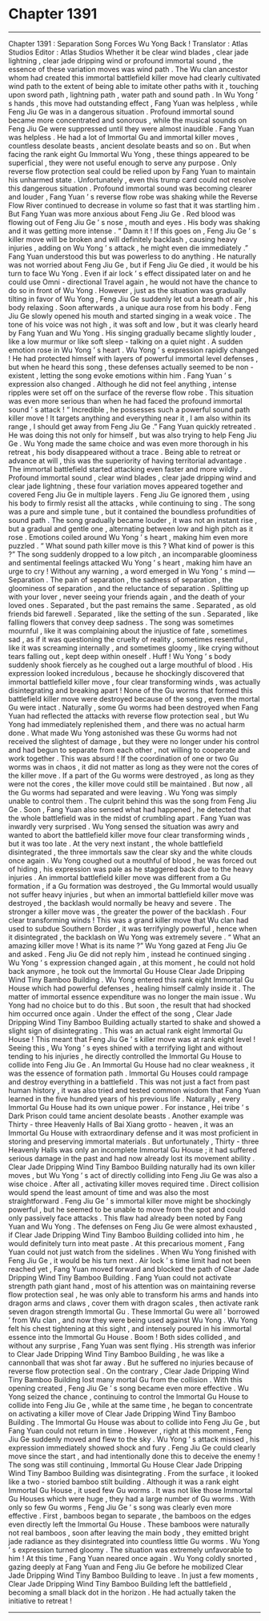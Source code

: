 
# Chapter 1391


---

Chapter 1391 : Separation Song Forces Wu Yong Back !
Translator : Atlas Studios Editor : Atlas Studios
Whether it be clear wind blades , clear jade lightning , clear jade dripping wind or profound immortal sound , the essence of these variation moves was wind path .
The Wu clan ancestor whom had created this immortal battlefield killer move had clearly cultivated wind path to the extent of being able to imitate other paths with it , touching upon sword path , lightning path , water path and sound path .
In Wu Yong ’ s hands , this move had outstanding effect , Fang Yuan was helpless , while Feng Jiu Ge was in a dangerous situation .
Profound immortal sound became more concentrated and sonorous , while the musical sounds on Feng Jiu Ge were suppressed until they were almost inaudible .
Fang Yuan was helpless .
He had a lot of Immortal Gu and immortal killer moves , countless desolate beasts , ancient desolate beasts and so on . But when facing the rank eight Gu Immortal Wu Yong , these things appeared to be superficial , they were not useful enough to serve any purpose .
Only reverse flow protection seal could be relied upon by Fang Yuan to maintain his unharmed state . Unfortunately , even this trump card could not resolve this dangerous situation .
Profound immortal sound was becoming clearer and louder , Fang Yuan ’ s reverse flow robe was shaking while the Reverse Flow River continued to decrease in volume so fast that it was startling him .
But Fang Yuan was more anxious about Feng Jiu Ge .
Red blood was flowing out of Feng Jiu Ge ’ s nose , mouth and eyes .
His body was shaking and it was getting more intense .
“ Damn it ! If this goes on , Feng Jiu Ge ’ s killer move will be broken and will definitely backlash , causing heavy injuries , adding on Wu Yong ’ s attack , he might even die immediately .”
Fang Yuan understood this but was powerless to do anything .
He naturally was not worried about Feng Jiu Ge , but if Feng Jiu Ge died , it would be his turn to face Wu Yong .
Even if air lock ’ s effect dissipated later on and he could use Omni - directional Travel again , he would not have the chance to do so in front of Wu Yong .
However , just as the situation was gradually tilting in favor of Wu Yong , Feng Jiu Ge suddenly let out a breath of air , his body relaxing .
Soon afterwards , a unique aura rose from his body .
Feng Jiu Ge slowly opened his mouth and started singing in a weak voice .
The tone of his voice was not high , it was soft and low , but it was clearly heard by Fang Yuan and Wu Yong .
His singing gradually became slightly louder , like a low murmur or like soft sleep - talking on a quiet night .
A sudden emotion rose in Wu Yong ’ s heart .
Wu Yong ’ s expression rapidly changed !
He had protected himself with layers of powerful immortal level defenses , but when he heard this song , these defenses actually seemed to be non - existent , letting the song evoke emotions within him .
Fang Yuan ’ s expression also changed .
Although he did not feel anything , intense ripples were set off on the surface of the reverse flow robe .
This situation was even more serious than when he had faced the profound immortal sound ’ s attack !
“ Incredible , he possesses such a powerful sound path killer move ! It targets anything and everything near it , I am also within its range , I should get away from Feng Jiu Ge .” Fang Yuan quickly retreated .
He was doing this not only for himself , but was also trying to help Feng Jiu Ge .
Wu Yong made the same choice and was even more thorough in his retreat , his body disappeared without a trace .
Being able to retreat or advance at will , this was the superiority of having territorial advantage .
The immortal battlefield started attacking even faster and more wildly . Profound immortal sound , clear wind blades , clear jade dripping wind and clear jade lightning , these four variation moves appeared together and covered Feng Jiu Ge in multiple layers .
Feng Jiu Ge ignored them , using his body to firmly resist all the attacks , while continuing to sing .
The song was a pure and simple tune , but it contained the boundless profundities of sound path .
The song gradually became louder , it was not an instant rise , but a gradual and gentle one , alternating between low and high pitch as it rose .
Emotions coiled around Wu Yong ’ s heart , making him even more puzzled .
“ What sound path killer move is this ? What kind of power is this ?”
The song suddenly dropped to a low pitch , an incomparable gloominess and sentimental feelings attacked Wu Yong ’ s heart , making him have an urge to cry !
Without any warning , a word emerged in Wu Yong ’ s mind — Separation .
The pain of separation , the sadness of separation , the gloominess of separation , and the reluctance of separation .
Splitting up with your lover , never seeing your friends again , and the death of your loved ones .
Separated , but the past remains the same .
Separated , as old friends bid farewell .
Separated , like the setting of the sun .
Separated , like falling flowers that convey deep sadness .
The song was sometimes mournful , like it was complaining about the injustice of fate , sometimes sad , as if it was questioning the cruelty of reality , sometimes resentful , like it was screaming internally , and sometimes gloomy , like crying without tears falling out , kept deep within oneself .
Huff !
Wu Yong ’ s body suddenly shook fiercely as he coughed out a large mouthful of blood .
His expression looked incredulous , because he shockingly discovered that immortal battlefield killer move , four clear transforming winds , was actually disintegrating and breaking apart !
None of the Gu worms that formed this battlefield killer move were destroyed because of the song , even the mortal Gu were intact .
Naturally , some Gu worms had been destroyed when Fang Yuan had reflected the attacks with reverse flow protection seal , but Wu Yong had immediately replenished them , and there was no actual harm done .
What made Wu Yong astonished was these Gu worms had not received the slightest of damage , but they were no longer under his control and had begun to separate from each other , not willing to cooperate and work together .
This was absurd !
If the coordination of one or two Gu worms was in chaos , it did not matter as long as they were not the cores of the killer move .
If a part of the Gu worms were destroyed , as long as they were not the cores , the killer move could still be maintained .
But now , all the Gu worms had separated and were leaving . Wu Yong was simply unable to control them .
The culprit behind this was the song from Feng Jiu Ge .
Soon , Fang Yuan also sensed what had happened , he detected that the whole battlefield was in the midst of crumbling apart .
Fang Yuan was inwardly very surprised .
Wu Yong sensed the situation was awry and wanted to abort the battlefield killer move four clear transforming winds , but it was too late .
At the very next instant , the whole battlefield disintegrated , the three immortals saw the clear sky and the white clouds once again .
Wu Yong coughed out a mouthful of blood , he was forced out of hiding , his expression was pale as he staggered back due to the heavy injuries .
An immortal battlefield killer move was different from a Gu formation , if a Gu formation was destroyed , the Gu Immortal would usually not suffer heavy injuries , but when an immortal battlefield killer move was destroyed , the backlash would normally be heavy and severe .
The stronger a killer move was , the greater the power of the backlash .
Four clear transforming winds !
This was a grand killer move that Wu clan had used to subdue Southern Border , it was terrifyingly powerful , hence when it disintegrated , the backlash on Wu Yong was extremely severe .
“ What an amazing killer move ! What is its name ?” Wu Yong gazed at Feng Jiu Ge and asked .
Feng Jiu Ge did not reply him , instead he continued singing .
Wu Yong ’ s expression changed again , at this moment , he could not hold back anymore , he took out the Immortal Gu House Clear Jade Dripping Wind Tiny Bamboo Building .
Wu Yong entered this rank eight Immortal Gu House which had powerful defenses , healing himself calmly inside it .
The matter of immortal essence expenditure was no longer the main issue .
Wu Yong had no choice but to do this .
But soon , the result that had shocked him occurred once again .
Under the effect of the song , Clear Jade Dripping Wind Tiny Bamboo Building actually started to shake and showed a slight sign of disintegrating .
This was an actual rank eight Immortal Gu House !
This meant that Feng Jiu Ge ’ s killer move was at rank eight level !
Seeing this , Wu Yong ’ s eyes shined with a terrifying light and without tending to his injuries , he directly controlled the Immortal Gu House to collide into Feng Jiu Ge .
An Immortal Gu House had no clear weakness , it was the essence of formation path . Immortal Gu Houses could rampage and destroy everything in a battlefield .
This was not just a fact from past human history , it was also tried and tested common wisdom that Fang Yuan learned in the five hundred years of his previous life .
Naturally , every Immortal Gu House had its own unique power .
For instance , Hei tribe ’ s Dark Prison could tame ancient desolate beasts .
Another example was Thirty - three Heavenly Halls of Bai Xiang grotto - heaven , it was an Immortal Gu House with extraordinary defense and it was most proficient in storing and preserving immortal materials . But unfortunately , Thirty - three Heavenly Halls was only an incomplete Immortal Gu House ; it had suffered serious damage in the past and had now already lost its movement ability .
Clear Jade Dripping Wind Tiny Bamboo Building naturally had its own killer moves , but Wu Yong ’ s act of directly colliding into Feng Jiu Ge was also a wise choice .
After all , activating killer moves required time .
Direct collision would spend the least amount of time and was also the most straightforward .
Feng Jiu Ge ’ s immortal killer move might be shockingly powerful , but he seemed to be unable to move from the spot and could only passively face attacks .
This flaw had already been noted by Fang Yuan and Wu Yong .
The defenses on Feng Jiu Ge were almost exhausted , if Clear Jade Dripping Wind Tiny Bamboo Building collided into him , he would definitely turn into meat paste .
At this precarious moment , Fang Yuan could not just watch from the sidelines . When Wu Yong finished with Feng Jiu Ge , it would be his turn next .
Air lock ’ s time limit had not been reached yet , Fang Yuan moved forward and blocked the path of Clear Jade Dripping Wind Tiny Bamboo Building .
Fang Yuan could not activate strength path giant hand , most of his attention was on maintaining reverse flow protection seal , he was only able to transform his arms and hands into dragon arms and claws , cover them with dragon scales , then activate rank seven dragon strength Immortal Gu .
These Immortal Gu were all ‘ borrowed ’ from Wu clan , and now they were being used against Wu Yong .
Wu Yong felt his chest tightening at this sight , and intensely poured in his immortal essence into the Immortal Gu House .
Boom !
Both sides collided , and without any surprise , Fang Yuan was sent flying .
His strength was inferior to Clear Jade Dripping Wind Tiny Bamboo Building , he was like a cannonball that was shot far away .
But he suffered no injuries because of reverse flow protection seal .
On the contrary , Clear Jade Dripping Wind Tiny Bamboo Building lost many mortal Gu from the collision .
With this opening created , Feng Jiu Ge ’ s song became even more effective .
Wu Yong seized the chance , continuing to control the Immortal Gu House to collide into Feng Jiu Ge , while at the same time , he began to concentrate on activating a killer move of Clear Jade Dripping Wind Tiny Bamboo Building .
The Immortal Gu House was about to collide into Feng Jiu Ge , but Fang Yuan could not return in time .
However , right at this moment , Feng Jiu Ge suddenly moved and flew to the sky .
Wu Yong ’ s attack missed , his expression immediately showed shock and fury . Feng Jiu Ge could clearly move since the start , and had intentionally done this to deceive the enemy !
The song was still continuing , Immortal Gu House Clear Jade Dripping Wind Tiny Bamboo Building was disintegrating .
From the surface , it looked like a two - storied bamboo stilt building . Although it was a rank eight Immortal Gu House , it used few Gu worms . It was not like those Immortal Gu Houses which were huge , they had a large number of Gu worms .
With only so few Gu worms , Feng Jiu Ge ’ s song was clearly even more effective .
First , bamboos began to separate , the bamboos on the edges even directly left the Immortal Gu House .
These bamboos were naturally not real bamboos , soon after leaving the main body , they emitted bright jade radiance as they disintegrated into countless little Gu worms .
Wu Yong ’ s expression turned gloomy .
The situation was extremely unfavorable to him !
At this time , Fang Yuan neared once again .
Wu Yong coldly snorted , gazing deeply at Fang Yuan and Feng Jiu Ge before he mobilized Clear Jade Dripping Wind Tiny Bamboo Building to leave .
In just a few moments , Clear Jade Dripping Wind Tiny Bamboo Building left the battlefield , becoming a small black dot in the horizon .
He had actually taken the initiative to retreat !

---

